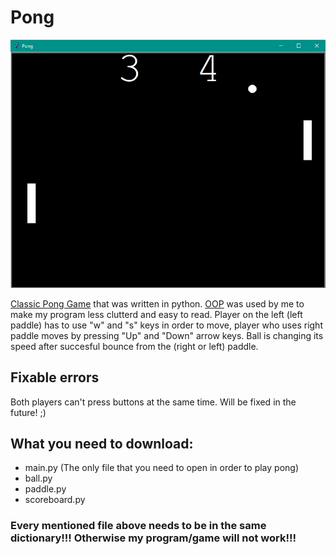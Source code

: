 # Pong

<img src ='./screenshot/pong_screenshot.png' width='700'>

[Classic Pong Game](https://en.wikipedia.org/wiki/Pong) that was written in python. [OOP](https://en.wikipedia.org/wiki/Object-oriented_programming) was used by me to make my program less clutterd and easy to read. Player on the left (left paddle) has to use "w" and "s" keys in order to move, player who uses right paddle moves by pressing "Up" and "Down" arrow keys. Ball is changing its speed after succesful bounce from the (right or left) paddle.
## Fixable errors
Both players can't press buttons at the same time. Will be fixed in the future! ;)
## What you need to download:
- main.py (The only file that you need to open in order to play pong)
- ball.py
- paddle.py
- scoreboard.py
### Every mentioned file above needs to be in the same dictionary!!! Otherwise my program/game will not work!!!
